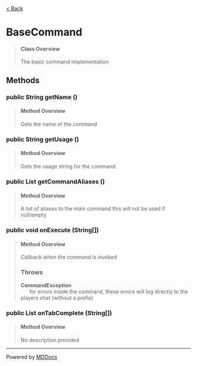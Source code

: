 [< Back](..)
# BaseCommand #
>#### Class Overview ####
>The basic command implementation
## Methods ##
### public String getName () ###
>#### Method Overview ####
>Gets the name of the command
>
### public String getUsage () ###
>#### Method Overview ####
>Gets the usage string for the command.
>
### public List getCommandAliases () ###
>#### Method Overview ####
>A list of aliases to the main command
      this will not be used if null/empty
>
### public void onExecute (String[]) ###
>#### Method Overview ####
>Callback when the command is invoked
>
>### Throws ###
>**CommandException**<br />
>&nbsp;&nbsp;&nbsp;&nbsp;&nbsp;&nbsp;for errors inside the command, these errors
 will log directly to the players chat (without a prefix)
>
### public List onTabComplete (String[]) ###
>#### Method Overview ####
>No description provided
>

---
Powered by [MDDocs](https://github.com/VRCube/MDDocs)